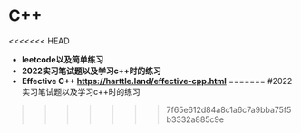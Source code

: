 # C++
<<<<<<< HEAD
- **leetcode以及简单练习**  
- **2022实习笔试题以及学习c++时的练习**  
- **Effective C++ https://harttle.land/effective-cpp.html**
=======
#2022实习笔试题以及学习c++时的练习
>>>>>>> 7f65e612d84a8c1a6c7a9bba75f5b3332a885c9e

